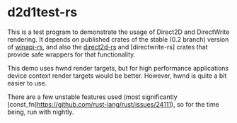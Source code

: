 # d2d1test-rs

This is a test program to demonstrate the usage of Direct2D and
DirectWrite rendering. It depends on published crates of the
stable (0.2 branch) version of [winapi-rs](https://github.com/retep998/winapi-rs),
and also the [direct2d-rs](https://github.com/Connorcpu/direct2d-rs) and
[directwrite-rs] crates that provide safe wrappers for that functionality.

This demo uses hwnd render targets, but for high performance
applications device context render targets would be better. However,
hwnd is quite a bit easier to use.

There are a few unstable features used (most significantly
[const_fn]https://github.com/rust-lang/rust/issues/24111), so for the time being,
run with nightly.
